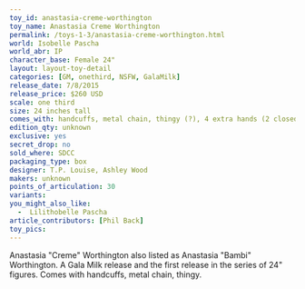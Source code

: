 ```yaml
---
toy_id: anastasia-creme-worthington
toy_name: Anastasia Creme Worthington
permalink: /toys-1-3/anastasia-creme-worthington.html
world: Isobelle Pascha
world_abr: IP
character_base: Female 24"
layout: layout-toy-detail
categories: [GM, onethird, NSFW, GalaMilk]
release_date: 7/8/2015
release_price: $260 USD
scale: one third
size: 24 inches tall
comes_with: handcuffs, metal chain, thingy (?), 4 extra hands (2 closed grip, 2 open)
edition_qty: unknown
exclusive: yes
secret_drop: no
sold_where: SDCC
packaging_type: box
designer: T.P. Louise, Ashley Wood
makers: unknown
points_of_articulation: 30
variants:
you_might_also_like:  
  -  Lilithobelle Pascha
article_contributors: [Phil Back]
toy_pics:
---
```

Anastasia "Creme" Worthington also listed as Anastasia "Bambi" Worthington. A Gala Milk release and the first release in the series of 24" figures. Comes with handcuffs, metal chain, thingy.